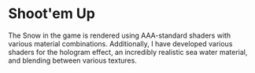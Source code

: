 # Shoot'em Up
The Snow in the game is rendered using AAA-standard shaders with various material combinations.
Additionally, I have developed various shaders for the hologram effect, an incredibly realistic sea water material, and blending between various textures.

